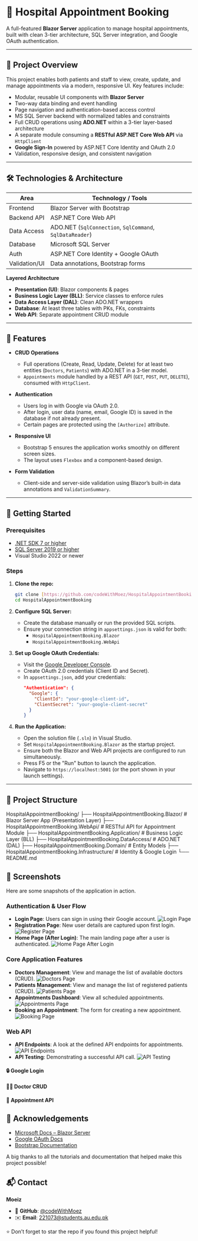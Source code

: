 
# 🏥 Hospital Appointment Booking

A full-featured **Blazor Server** application to manage hospital appointments, built with clean 3-tier architecture, SQL Server integration, and Google OAuth authentication.

---

## 📌 Project Overview

This project enables both patients and staff to view, create, update, and manage appointments via a modern, responsive UI. Key features include:

- Modular, reusable UI components with **Blazor Server**
- Two-way data binding and event handling
- Page navigation and authentication-based access control
- MS SQL Server backend with normalized tables and constraints
- Full CRUD operations using **ADO.NET** within a 3-tier layer-based architecture
- A separate module consuming a **RESTful ASP.NET Core Web API** via `HttpClient`
- **Google Sign-In** powered by ASP.NET Core Identity and OAuth 2.0
- Validation, responsive design, and consistent navigation

---

## 🛠️ Technologies & Architecture

| Area            | Technology / Tools |
|----------------|--------------------|
| Frontend       | Blazor Server with Bootstrap |
| Backend API    | ASP.NET Core Web API |
| Data Access    | ADO.NET (`SqlConnection`, `SqlCommand`, `SqlDataReader`) |
| Database       | Microsoft SQL Server |
| Auth           | ASP.NET Core Identity + Google OAuth |
| Validation/UI  | Data annotations, Bootstrap forms |

**Layered Architecture**
- **Presentation (UI)**: Blazor components & pages
- **Business Logic Layer (BLL)**: Service classes to enforce rules
- **Data Access Layer (DAL)**: Clean ADO.NET wrappers
- **Database**: At least three tables with PKs, FKs, constraints
- **Web API**: Separate appointment CRUD module

---

## 🔑 Features

- **CRUD Operations**
  - Full operations (Create, Read, Update, Delete) for at least two entities (`Doctors`, `Patients`) with ADO.NET in a 3-tier model.
  - `Appointments` module handled by a REST API (`GET`, `POST`, `PUT`, `DELETE`), consumed with `HttpClient`.

- **Authentication**
  - Users log in with Google via OAuth 2.0.
  - After login, user data (name, email, Google ID) is saved in the database if not already present.
  - Certain pages are protected using the `[Authorize]` attribute.

- **Responsive UI**
  - Bootstrap 5 ensures the application works smoothly on different screen sizes.
  - The layout uses `Flexbox` and a component-based design.

- **Form Validation**
  - Client-side and server-side validation using Blazor’s built-in data annotations and `ValidationSummary`.

---

## 🚀 Getting Started

### Prerequisites
- [.NET SDK 7 or higher](https://dotnet.microsoft.com/download)
- [SQL Server 2019 or higher](https://www.microsoft.com/sql-server)
- Visual Studio 2022 or newer

### Steps

1.  **Clone the repo:**
    ```bash
    git clone [https://github.com/codeWithMoez/HospitalAppointmentBooking.git](https://github.com/codeWithMoez/HospitalAppointmentBooking.git)
    cd HospitalAppointmentBooking
    ```

2.  **Configure SQL Server:**
    - Create the database manually or run the provided SQL scripts.
    - Ensure your connection string in `appsettings.json` is valid for both:
      - `HospitalAppointmentBooking.Blazor`
      - `HospitalAppointmentBooking.WebApi`

3.  **Set up Google OAuth Credentials:**
    - Visit the [Google Developer Console](https://console.developers.google.com/).
    - Create OAuth 2.0 credentials (Client ID and Secret).
    - In `appsettings.json`, add your credentials:
      ```json
      "Authentication": {
        "Google": {
          "ClientId": "your-google-client-id",
          "ClientSecret": "your-google-client-secret"
        }
      }
      ```

4.  **Run the Application:**
    - Open the solution file (`.sln`) in Visual Studio.
    - Set `HospitalAppointmentBooking.Blazor` as the startup project.
    - Ensure both the Blazor and Web API projects are configured to run simultaneously.
    - Press F5 or the "Run" button to launch the application.
    - Navigate to `https://localhost:5001` (or the port shown in your launch settings).

---

## 📂 Project Structure

HospitalAppointmentBooking/
├── HospitalAppointmentBooking.Blazor/      \# Blazor Server App (Presentation Layer)
├── HospitalAppointmentBooking.WebApi/      \# RESTful API for Appointment Module
├── HospitalAppointmentBooking.Application/ \# Business Logic Layer (BLL)
├── HospitalAppointmentBooking.DataAccess/  \# ADO.NET (DAL)
├── HospitalAppointmentBooking.Domain/      \# Entity Models
├── HospitalAppointmentBooking.Infrastructure/ \# Identity & Google Login
└── README.md

## 📸 Screenshots

Here are some snapshots of the application in action.

### Authentication & User Flow
* **Login Page**: Users can sign in using their Google account.
    ![Login Page](Screenshot/LoginPage.png)
* **Registration Page**: New user details are captured upon first login.
    ![Register Page](Screenshot/RegisterPage.png)
* **Home Page (After Login)**: The main landing page after a user is authenticated.
    ![Home Page After Login](Screenshot/AfterLogin.png)

### Core Application Features
* **Doctors Management**: View and manage the list of available doctors (CRUD).
    ![Doctors Page](Screenshot/DoctorsPage.png)
* **Patients Management**: View and manage the list of registered patients (CRUD).
    ![Patients Page](Screenshot/PatientsPage.png)
* **Appointments Dashboard**: View all scheduled appointments.
    ![Appointments Page](Screenshot/AppointmentsPage.png)
* **Booking an Appointment**: The form for creating a new appointment.
    ![Booking Page](Screenshot/BookingPage.png)

### Web API
* **API Endpoints**: A look at the defined API endpoints for appointments.
    ![API Endpoints](Screenshot/ApiEndpoints.png)
* **API Testing**: Demonstrating a successful API call.
    ![API Testing](Screenshot/TestingApi.png)

#### 🔒 Google Login
#### 👨‍⚕️ Doctor CRUD
#### 📅 Appointment API

## 🙌 Acknowledgements
- [Microsoft Docs – Blazor Server](https://docs.microsoft.com/en-us/aspnet/core/blazor/?view=aspnetcore-7.0)
- [Google OAuth Docs](https://developers.google.com/identity/protocols/oauth2)
- [Bootstrap Documentation](https://getbootstrap.com/docs/5.3/getting-started/introduction/)

A big thanks to all the tutorials and documentation that helped make this project possible!


## 📬 Contact

**Moeiz**

- 🔗 **GitHub**: [@codeWithMoez](https://github.com/codeWithMoez)
- ✉️ **Email**: 221073@students.au.edu.pk

⭐ Don’t forget to star the repo if you found this project helpful!
